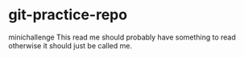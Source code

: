 # git-practice-repo
minichallenge
This read me should probably have something to read otherwise it should just be called me.

